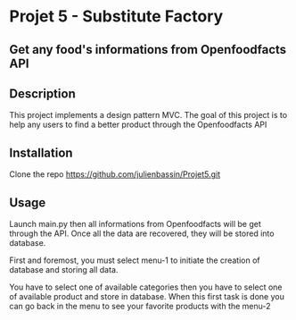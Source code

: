 # Projet 5 - Substitute Factory
## Get any food's informations from Openfoodfacts API

## Description
This project implements a design pattern MVC. The goal of this project is to help any users to find a better
product through the Openfoodfacts API

## Installation
Clone the repo https://github.com/julienbassin/Projet5.git

## Usage
Launch main.py then all informations from Openfoodfacts will be get through the API.
Once all the data are recovered, they will be stored into database.


First and foremost, you must select menu-1 to initiate the creation of database and storing all data.

You have to select one of available categories then you have to select one of available product and store in database.
When this first task is done you can go back in the menu to see your favorite products with the menu-2
